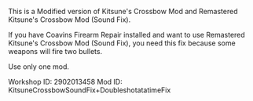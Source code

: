 This is a Modified version of Kitsune's Crossbow Mod and Remastered Kitsune's Crossbow Mod (Sound Fix).

If you have Coavins Firearm Repair installed and want to use Remastered Kitsune's Crossbow Mod (Sound Fix), you need this fix because some weapons will fire two bullets.

Use only one mod.

Workshop ID: 2902013458
Mod ID: KitsuneCrossbowSoundFix+DoubleshotatatimeFix
